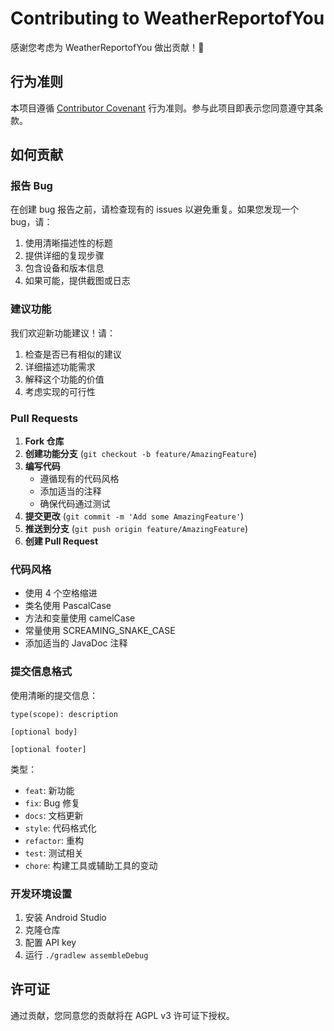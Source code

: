# Contributing to WeatherReportofYou

感谢您考虑为 WeatherReportofYou 做出贡献！🎉

## 行为准则

本项目遵循 [Contributor Covenant](https://www.contributor-covenant.org/) 行为准则。参与此项目即表示您同意遵守其条款。

## 如何贡献

### 报告 Bug

在创建 bug 报告之前，请检查现有的 issues 以避免重复。如果您发现一个 bug，请：

1. 使用清晰描述性的标题
2. 提供详细的复现步骤
3. 包含设备和版本信息
4. 如果可能，提供截图或日志

### 建议功能

我们欢迎新功能建议！请：

1. 检查是否已有相似的建议
2. 详细描述功能需求
3. 解释这个功能的价值
4. 考虑实现的可行性

### Pull Requests

1. **Fork 仓库**
2. **创建功能分支** (`git checkout -b feature/AmazingFeature`)
3. **编写代码**
   - 遵循现有的代码风格
   - 添加适当的注释
   - 确保代码通过测试
4. **提交更改** (`git commit -m 'Add some AmazingFeature'`)
5. **推送到分支** (`git push origin feature/AmazingFeature`)
6. **创建 Pull Request**

### 代码风格

- 使用 4 个空格缩进
- 类名使用 PascalCase
- 方法和变量使用 camelCase
- 常量使用 SCREAMING_SNAKE_CASE
- 添加适当的 JavaDoc 注释

### 提交信息格式

使用清晰的提交信息：

```
type(scope): description

[optional body]

[optional footer]
```

类型：
- `feat`: 新功能
- `fix`: Bug 修复
- `docs`: 文档更新
- `style`: 代码格式化
- `refactor`: 重构
- `test`: 测试相关
- `chore`: 构建工具或辅助工具的变动

### 开发环境设置

1. 安装 Android Studio
2. 克隆仓库
3. 配置 API key
4. 运行 `./gradlew assembleDebug`

## 许可证

通过贡献，您同意您的贡献将在 AGPL v3 许可证下授权。
